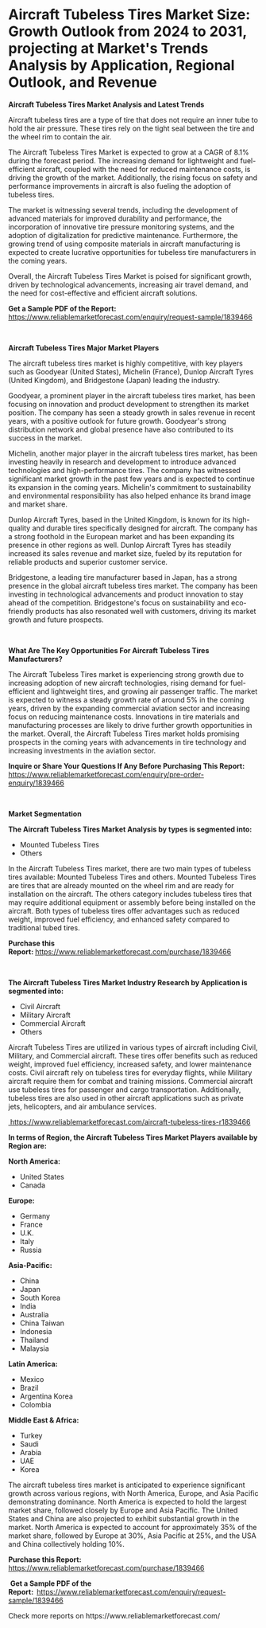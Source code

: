 <p><h1>Aircraft Tubeless Tires Market Size: Growth Outlook from 2024 to 2031, projecting at Market's Trends Analysis by Application, Regional Outlook, and Revenue</h1></p><p><strong>Aircraft Tubeless Tires Market Analysis and Latest Trends</strong></p>
<p><p>Aircraft tubeless tires are a type of tire that does not require an inner tube to hold the air pressure. These tires rely on the tight seal between the tire and the wheel rim to contain the air. </p><p>The Aircraft Tubeless Tires Market is expected to grow at a CAGR of 8.1% during the forecast period. The increasing demand for lightweight and fuel-efficient aircraft, coupled with the need for reduced maintenance costs, is driving the growth of the market. Additionally, the rising focus on safety and performance improvements in aircraft is also fueling the adoption of tubeless tires.</p><p>The market is witnessing several trends, including the development of advanced materials for improved durability and performance, the incorporation of innovative tire pressure monitoring systems, and the adoption of digitalization for predictive maintenance. Furthermore, the growing trend of using composite materials in aircraft manufacturing is expected to create lucrative opportunities for tubeless tire manufacturers in the coming years.</p><p>Overall, the Aircraft Tubeless Tires Market is poised for significant growth, driven by technological advancements, increasing air travel demand, and the need for cost-effective and efficient aircraft solutions.</p></p>
<p><strong>Get a Sample PDF of the Report:&nbsp;</strong> <a href="https://www.reliablemarketforecast.com/enquiry/request-sample/1839466">https://www.reliablemarketforecast.com/enquiry/request-sample/1839466</a></p>
<p>&nbsp;</p>
<p><strong>Aircraft Tubeless Tires Major Market Players</strong></p>
<p><p>The aircraft tubeless tires market is highly competitive, with key players such as Goodyear (United States), Michelin (France), Dunlop Aircraft Tyres (United Kingdom), and Bridgestone (Japan) leading the industry. </p><p>Goodyear, a prominent player in the aircraft tubeless tires market, has been focusing on innovation and product development to strengthen its market position. The company has seen a steady growth in sales revenue in recent years, with a positive outlook for future growth. Goodyear's strong distribution network and global presence have also contributed to its success in the market.</p><p>Michelin, another major player in the aircraft tubeless tires market, has been investing heavily in research and development to introduce advanced technologies and high-performance tires. The company has witnessed significant market growth in the past few years and is expected to continue its expansion in the coming years. Michelin's commitment to sustainability and environmental responsibility has also helped enhance its brand image and market share.</p><p>Dunlop Aircraft Tyres, based in the United Kingdom, is known for its high-quality and durable tires specifically designed for aircraft. The company has a strong foothold in the European market and has been expanding its presence in other regions as well. Dunlop Aircraft Tyres has steadily increased its sales revenue and market size, fueled by its reputation for reliable products and superior customer service.</p><p>Bridgestone, a leading tire manufacturer based in Japan, has a strong presence in the global aircraft tubeless tires market. The company has been investing in technological advancements and product innovation to stay ahead of the competition. Bridgestone's focus on sustainability and eco-friendly products has also resonated well with customers, driving its market growth and future prospects.</p></p>
<p>&nbsp;</p>
<p><strong>What Are The Key Opportunities For Aircraft Tubeless Tires Manufacturers?</strong></p>
<p><p>The Aircraft Tubeless Tires market is experiencing strong growth due to increasing adoption of new aircraft technologies, rising demand for fuel-efficient and lightweight tires, and growing air passenger traffic. The market is expected to witness a steady growth rate of around 5% in the coming years, driven by the expanding commercial aviation sector and increasing focus on reducing maintenance costs. Innovations in tire materials and manufacturing processes are likely to drive further growth opportunities in the market. Overall, the Aircraft Tubeless Tires market holds promising prospects in the coming years with advancements in tire technology and increasing investments in the aviation sector.</p></p>
<p><strong>Inquire or Share Your Questions If Any Before Purchasing This Report:</strong> <a href="https://www.reliablemarketforecast.com/enquiry/pre-order-enquiry/1839466">https://www.reliablemarketforecast.com/enquiry/pre-order-enquiry/1839466</a></p>
<p>&nbsp;</p>
<p><strong>Market Segmentation</strong></p>
<p><strong>The Aircraft Tubeless Tires Market Analysis by types is segmented into:</strong></p>
<p><ul><li>Mounted Tubeless Tires</li><li>Others</li></ul></p>
<p><p>In the Aircraft Tubeless Tires market, there are two main types of tubeless tires available: Mounted Tubeless Tires and others. Mounted Tubeless Tires are tires that are already mounted on the wheel rim and are ready for installation on the aircraft. The others category includes tubeless tires that may require additional equipment or assembly before being installed on the aircraft. Both types of tubeless tires offer advantages such as reduced weight, improved fuel efficiency, and enhanced safety compared to traditional tubed tires.</p></p>
<p><strong>Purchase this Report:&nbsp;</strong><a href="https://www.reliablemarketforecast.com/purchase/1839466">https://www.reliablemarketforecast.com/purchase/1839466</a></p>
<p>&nbsp;</p>
<p><strong>The Aircraft Tubeless Tires Market Industry Research by Application is segmented into:</strong></p>
<p><ul><li>Civil Aircraft</li><li>Military Aircraft</li><li>Commercial Aircraft</li><li>Others</li></ul></p>
<p><p>Aircraft Tubeless Tires are utilized in various types of aircraft including Civil, Military, and Commercial aircraft. These tires offer benefits such as reduced weight, improved fuel efficiency, increased safety, and lower maintenance costs. Civil aircraft rely on tubeless tires for everyday flights, while Military aircraft require them for combat and training missions. Commercial aircraft use tubeless tires for passenger and cargo transportation. Additionally, tubeless tires are also used in other aircraft applications such as private jets, helicopters, and air ambulance services.</p></p>
<p><a href="https://www.reliablemarketforecast.com/aircraft-tubeless-tires-r1839466">&nbsp;https://www.reliablemarketforecast.com/aircraft-tubeless-tires-r1839466</a></p>
<p><strong>In terms of Region, the Aircraft Tubeless Tires Market Players available by Region are:</strong></p>
<p>
    <p> <strong> North America: </strong>
        <ul>
            <li>United States</li>
            <li>Canada</li>
        </ul>
        </p> 
    <p> <strong> Europe: </strong>
        <ul>
            <li>Germany</li>
            <li>France</li>
            <li>U.K.</li>
            <li>Italy</li>
            <li>Russia</li>
        </ul>
        </p> 
    <p> <strong> Asia-Pacific: </strong>
        <ul>
            <li>China</li>
            <li>Japan</li>
            <li>South Korea</li>
            <li>India</li>
            <li>Australia</li>
            <li>China Taiwan</li>
            <li>Indonesia</li>
            <li>Thailand</li>
            <li>Malaysia</li>
        </ul>
        </p> 
    <p> <strong> Latin America: </strong>
        <ul>
            <li>Mexico</li>
            <li>Brazil</li>
            <li>Argentina Korea</li>
            <li>Colombia</li>
        </ul>
        </p> 
    <p> <strong> Middle East & Africa: </strong>
        <ul>
            <li>Turkey</li>
            <li>Saudi</li>
            <li>Arabia</li>
            <li>UAE</li>
            <li>Korea</li>
        </ul>
    </p>
    </p>
<p><p>The aircraft tubeless tires market is anticipated to experience significant growth across various regions, with North America, Europe, and Asia Pacific demonstrating dominance. North America is expected to hold the largest market share, followed closely by Europe and Asia Pacific. The United States and China are also projected to exhibit substantial growth in the market. North America is expected to account for approximately 35% of the market share, followed by Europe at 30%, Asia Pacific at 25%, and the USA and China collectively holding 10%.</p></p>
<p><strong>Purchase this Report: </strong><a href="https://www.reliablemarketforecast.com/purchase/1839466">https://www.reliablemarketforecast.com/purchase/1839466</a></p>
<p>&nbsp;<strong>Get a Sample PDF of the Report:&nbsp;&nbsp;</strong><a href="https://www.reliablemarketforecast.com/enquiry/request-sample/1839466">https://www.reliablemarketforecast.com/enquiry/request-sample/1839466</a></p>
<p><strong></strong></p>
<p>Check more reports on https://www.reliablemarketforecast.com/</p>